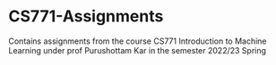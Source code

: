 # CS771-Assignments
Contains assignments from the course CS771 Introduction to Machine Learning under prof Purushottam Kar in the semester 2022/23 Spring
